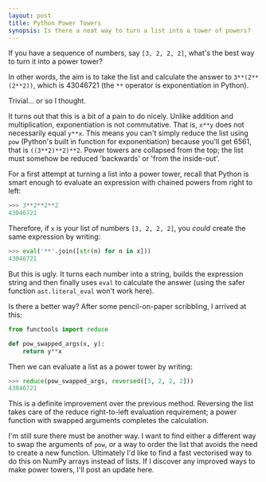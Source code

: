 ```yaml
---
layout: post
title: Python Power Towers
synopsis: Is there a neat way to turn a list into a tower of powers?
---
```


If you have a sequence of numbers, say `[3, 2, 2, 2]`, what's the best way to turn it into a power tower?

In other words, the aim is to take the list and calculate the answer to `3**(2**(2**2))`, which is 43046721 (the `**` operator is exponentiation in Python).

Trivial... or so I thought.  

It turns out that this is a bit of a pain to do nicely. Unlike addition and multiplication, exponentiation is not commutative. That is, `x**y` does not necessarily equal `y**x`. This means you can't simply reduce the list using `pow` (Python's built in function for exponentiation) because you'll get 6561, that is `((3**2)**2)**2`. Power towers are collapsed from the top; the list must somehow be reduced 'backwards' or 'from the inside-out'.

For a first attempt at turning a list into a power tower, recall that Python is smart enough to evaluate an expression with chained powers from right to left:

```python
>>> 3**2**2**2
43046721
``` 

Therefore, if `x` is your list of numbers `[3, 2, 2, 2]`, you *could* create the same expression by writing:

```python
>>> eval('**'.join([str(n) for n in x]))
43046721
```

But this is ugly. It turns each number into a string, builds the expression string and then finally uses `eval` to calculate the answer (using the safer function `ast.literal_eval` won't work here).

Is there a better way? After some pencil-on-paper scribbling, I arrived at this:

```python
from functools import reduce

def pow_swapped_args(x, y):
    return y**x
```

Then we can evaluate a list as a power tower by writing:

```python
>>> reduce(pow_swapped_args, reversed([3, 2, 2, 2]))
43046721
``` 

This is a definite improvement over the previous method. Reversing the list takes care of the reduce right-to-left evaluation requirement; a power function with swapped arguments completes the calculation.

I'm still sure there must be another way. I want to find either a different way to swap the arguments of `pow`, or a way to order the list that avoids the need to create a new function. Ultimately I'd like to find a fast vectorised way to do this on NumPy arrays instead of lists. If I discover any improved ways to make power towers, I'll post an update here.
